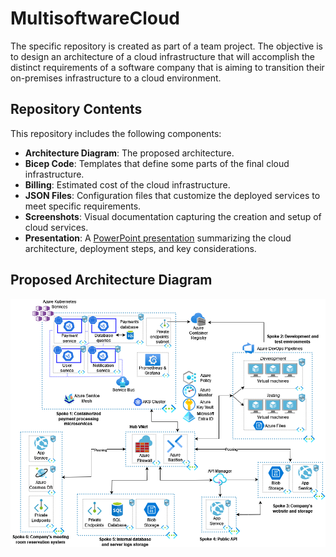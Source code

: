# MultisoftwareCloud

The specific repository is created as part of a team project. The objective is to design an architecture of a cloud infrastructure that will accomplish the distinct requirements of a software company that is aiming to transition their on-premises infrastructure to a cloud environment. 

## Repository Contents
This repository includes the following components:

- **Architecture Diagram**: The proposed architecture.
- **Bicep Code**: Templates that define some parts of the final cloud infrastructure.
- **Billing**: Estimated cost of the cloud infrastructure.
- **JSON Files**: Configuration files that customize the deployed services to meet specific requirements.
- **Screenshots**: Visual documentation capturing the creation and setup of cloud services.
- **Presentation**: A [PowerPoint presentation](Presentation/Presentation_Team1_Thessaloniki.pptx.pdf) summarizing the cloud architecture, deployment steps, and key considerations.

## Proposed Architecture Diagram

![Cloud Infrastructure Architecture](https://github.com/elenipapa14/MultisoftwareCloud/blob/main/Architecture%20Diagram/Architecture%20diagram.drawio.png  "Architecture")